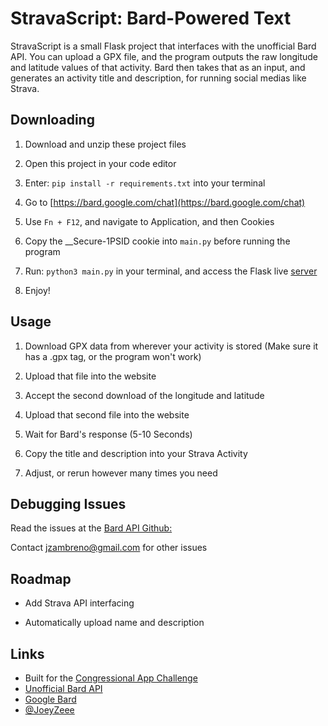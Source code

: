 # StravaScript: Bard-Powered Text

StravaScript is a small Flask project that interfaces with the unofficial Bard API. You can upload a GPX file, and the program outputs the raw longitude and latitude values of that activity. Bard then takes that as an input, and generates an activity title and description, for running social medias like Strava.

## Downloading

1. Download and unzip these project files
   
2. Open this project in your code editor
   
3. Enter: `pip install -r requirements.txt` into your terminal

4. Go to [https://bard.google.com/chat](https://bard.google.com/chat)

5. Use `Fn + F12`, and navigate to Application, and then Cookies

6. Copy the __Secure-1PSID cookie into `main.py` before running the program

7. Run: `python3 main.py` in your terminal, and access the Flask live [server](http://127.0.0.1:5000/)

8. Enjoy!

## Usage

1. Download GPX data from wherever your activity is stored (Make sure it has a .gpx tag, or the program won't work)
   
2. Upload that file into the website

3. Accept the second download of the longitude and latitude

4. Upload that second file into the website

5. Wait for Bard's response (5-10 Seconds)
   
6. Copy the title and description into your Strava Activity

7. Adjust, or rerun however many times you need

## Debugging Issues

Read the issues at the [Bard API Github:](https://github.com/dsdanielpark/Bard-API/issues)

Contact [jzambreno@gmail.com](jzambreno@gmail.com) for other issues
  
## Roadmap

- Add Strava API interfacing

- Automatically upload name and description

## Links

- Built for the [Congressional App Challenge](https://www.congressionalappchallenge.us/students/#prizes)
- [Unofficial Bard API](https://github.com/dsdanielpark/Bard-API/tree/alpha-release)
- [Google Bard](https://bard.google.com/chat/)
- [@JoeyZeee](https://www.github.com/joeyzeee)

